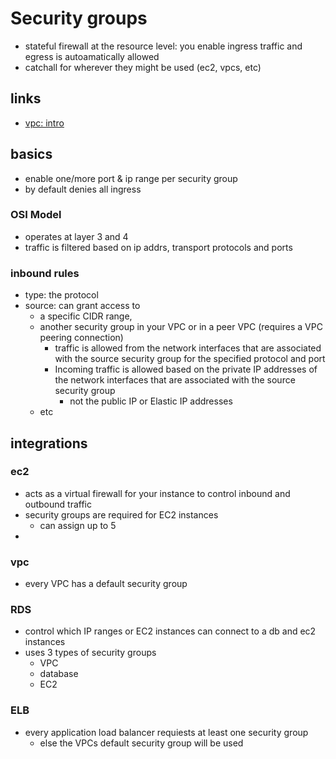 # Security groups

- stateful firewall at the resource level: you enable ingress traffic and egress is autoamatically allowed
- catchall for wherever they might be used (ec2, vpcs, etc)

## links

- [vpc: intro](https://docs.aws.amazon.com/vpc/latest/userguide/VPC_SecurityGroups.html)

## basics

- enable one/more port & ip range per security group
- by default denies all ingress

### OSI Model

- operates at layer 3 and 4
- traffic is filtered based on ip addrs, transport protocols and ports

### inbound rules

- type: the protocol
- source: can grant access to
  - a specific CIDR range,
  - another security group in your VPC or in a peer VPC (requires a VPC peering connection)
    - traffic is allowed from the network interfaces that are associated with the source security group for the specified protocol and port
    - Incoming traffic is allowed based on the private IP addresses of the network interfaces that are associated with the source security group
      - not the public IP or Elastic IP addresses
  - etc

## integrations

### ec2

- acts as a virtual firewall for your instance to control inbound and outbound traffic
- security groups are required for EC2 instances
  - can assign up to 5
-

### vpc

- every VPC has a default security group

### RDS

- control which IP ranges or EC2 instances can connect to a db and ec2 instances
- uses 3 types of security groups
  - VPC
  - database
  - EC2

### ELB

- every application load balancer requiests at least one security group
  - else the VPCs default security group will be used
